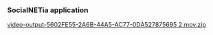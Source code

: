 ### SocialNETia application




[video-output-5602FE55-2A6B-44A5-AC77-0DA527875695 2.mov.zip](https://github.com/opoberezh/fullstack-SocialNETia-Application/files/14460971/video-output-5602FE55-2A6B-44A5-AC77-0DA527875695.2.mov.zip)
